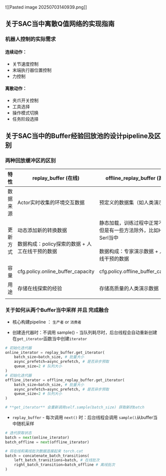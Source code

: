 ![[Pasted image 20250703140939.png]]
## 关于SAC当中离散Q值网络的实现指南
### 机器人控制的实际需求
#### 连续动作：
- 关节速度控制
- 末端执行器位置控制
- 力控制
#### 离散动作：
- 夹爪开关控制
- 工具选择
- 操作模式切换
- 任务阶段选择

## 关于SAC当中的Buffer经验回放池的设计pipeline及区别
### 两种回放缓冲区的区别

| 特性   | replay_buffer (在线)                             | offline_replay_buffer (离线)                                            |
| ---- | ---------------------------------------------- | --------------------------------------------------------------------- |
| 数据来源 | Actor实时收集的环境交互数据                               | 预定义的数据集（如人类演示数据）                                                      |
| 更新方式 | 动态添加新的转换数据<br><br>数据构成：policy探索的数据 + 人工在线干预的数据 | 静态加载，训练过程中正常不更新,但是有一些方法除外，比如Hil-Serl当中<br><br>数据构成：专家演示数据 + 人工在线干预的数据 |
| 容量   | cfg.policy.online_buffer_capacity              | cfg.policy.offline_buffer_capacity                                    |
| 用途   | 存储在线探索的经验                                      | 存储高质量的人类演示数据                                                          |
|      |                                                |                                                                       |

### 关于如何从两个Buffer当中采样 并且 完成融合
* 核心构建pipeline ： `生产者` or `消费者`

*  创建迭代器时：不调用 sample() - 当队列耗尽时，后台线程会自动重新创建在`get_iterator`函数当中创建`iterator`
```python
# 初始化迭代器
online_iterator = replay_buffer.get_iterator(
	batch_size=batch_size, # 批量大小
	async_prefetch=async_prefetch, # 是否异步预取
	queue_size=2 # 队列大小
)
# 初始化迭代器
offline_iterator = offline_replay_buffer.get_iterator(
	batch_size=batch_size, # 批量大小
	async_prefetch=async_prefetch, # 是否异步预取
	queue_size=2 # 队列大小
)

# **get_iterator** 会重新调用self.sample(batch_size) 获取新的batch
```

*  `replay_buffer` - 每次调用 `next()` 时：后台线程会调用 `sample()`从buffer当中随机采样
```python
# 迭代获取状态
batch = next(online_iterator)
batch_offline = next(offline_iterator)

# 将在线和离线批次数据连接起来 torch.cat
batch = concatenate_batch_transitions(
	left_batch_transitions=batch, # 在线批次
	right_batch_transition=batch_offline # 离线批次
)
```